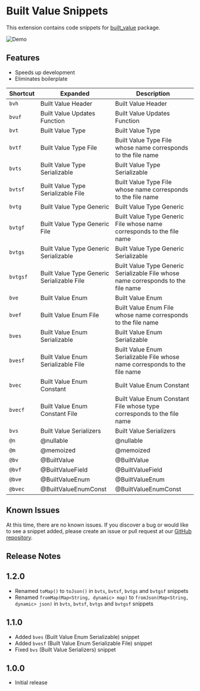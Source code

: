 # Built Value Snippets 
This extension contains code snippets for [built_value](https://github.com/google/built_value.dart) package.

![Demo](https://giancarlocode.com/wp-content/uploads/built_value_snippets_1.gif)

## Features
- Speeds up development 
- Eliminates boilerplate 

| Shortcut   | Expanded                 | Description                                                                                                                                                                             |
| ---------- | ------------------------ | --------------------------------------------------------------------------------------------------------------------------------------------------------------------------------------- |
| `bvh`    | Built Value Header        | Built Value Header
| `bvuf`    | Built Value Updates Function        | Built Value Updates Function
| `bvt`    | Built Value Type         | Built Value Type                                                                                                                                                             |
| `bvtf`    | Built Value Type File          | Built Value Type File whose name corresponds to the file name                                                                                                                           |
| `bvts`      | Built Value Type Serializable             | Built Value Type Serializable                                                                                                                   |
| `bvtsf`     | Built Value Type Serializable File                | Built Value Type File whose name corresponds to the file name                                                   |
| `bvtg`      | Built Value Type Generic                  | Built Value Type Generic
| `bvtgf`      | Built Value Type Generic File                 | Built Value Type Generic File whose name corresponds to the file name
| `bvtgs`      | Built Value Type Generic Serializable                 | Built Value Type Generic Serializable
| `bvtgsf`      | Built Value Type Generic Serializable File                 | Built Value Type Generic Serializable File whose name corresponds to the file name
| `bve`      | Built Value Enum                  | Built Value Enum
| `bvef`      | Built Value Enum File                 | Built Value Enum File whose name corresponds to the file name
| `bves`      | Built Value Enum Serializable                | Built Value Enum Serializable
| `bvesf`      | Built Value Enum Serializable File                 | Built Value Enum Serializable File whose name corresponds to the file name
| `bvec`      | Built Value Enum Constant                 | Built Value Enum Constant
| `bvecf`      | Built Value Enum Constant File                 | Built Value Enum Constant File whose type corresponds to the file name
| `bvs`      | Built Value Serializers                 | Built Value Serializers
| `@n`      | @nullable                 | @nullable
| `@m`      | @memoized                | @memoized
| `@bv`      | @BuiltValue              | @BuiltValue
| `@bvf`      | @BuiltValueField                 | @BuiltValueField
| `@bve`      | @BuiltValueEnum                 | @BuiltValueEnum
| `@bvec`      | @BuiltValueEnumConst                 | @BuiltValueEnumConst

## Known Issues
At this time, there are no known issues. If you discover a bug or would like to see a snippet added, please create an issue or pull request at our [GitHub repository](https://github.com/GiancarloCode/vscode-built-value-snippets/issues). 

## Release Notes

## 1.2.0
* Renamed `toMap()` to `toJson()` in `bvts`, `bvtsf`, `bvtgs` and `bvtgsf` snippets
* Renamed `fromMap(Map<String, dynamic> map)` to `fromJson(Map<String, dynamic> json)` in `bvts`, `bvtsf`, `bvtgs` and `bvtgsf` snippets

## 1.1.0
* Added `bves` (Built Value Enum Serializable) snippet
* Added `bvesf` (Built Value Enum Serializable File) snippet
* Fixed `bvs` (Built Value Serializers) snippet

## 1.0.0

- Initial release